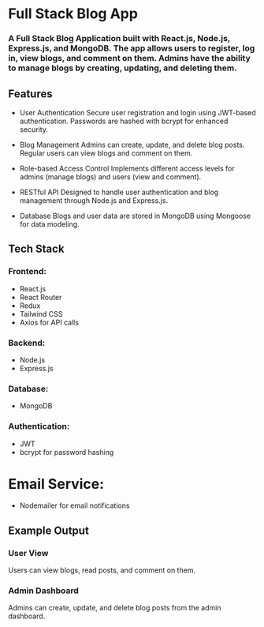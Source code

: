 # Full Stack Blog App
### A Full Stack Blog Application built with React.js, Node.js, Express.js, and MongoDB. The app allows users to register, log in, view blogs, and comment on them. Admins have the ability to manage blogs by creating, updating, and deleting them.

## Features

* User Authentication
Secure user registration and login using JWT-based authentication. Passwords are hashed with bcrypt for enhanced security.

* Blog Management
Admins can create, update, and delete blog posts. Regular users can view blogs and comment on them.

* Role-based Access Control
Implements different access levels for admins (manage blogs) and users (view and comment).

* RESTful API
Designed to handle user authentication and blog management through Node.js and Express.js.

* Database
Blogs and user data are stored in MongoDB using Mongoose for data modeling.

## Tech Stack

### Frontend:

* React.js
* React Router
* Redux
* Tailwind CSS
* Axios for API calls

### Backend:

* Node.js
* Express.js

### Database:

* MongoDB

### Authentication:

* JWT
* bcrypt for password hashing

# Email Service:

* Nodemailer for email notifications

## Example Output
### User View
Users can view blogs, read posts, and comment on them.


### Admin Dashboard
Admins can create, update, and delete blog posts from the admin dashboard.


